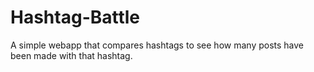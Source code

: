 Hashtag-Battle
==============

A simple webapp that compares hashtags to see how many posts have been made with that hashtag.
